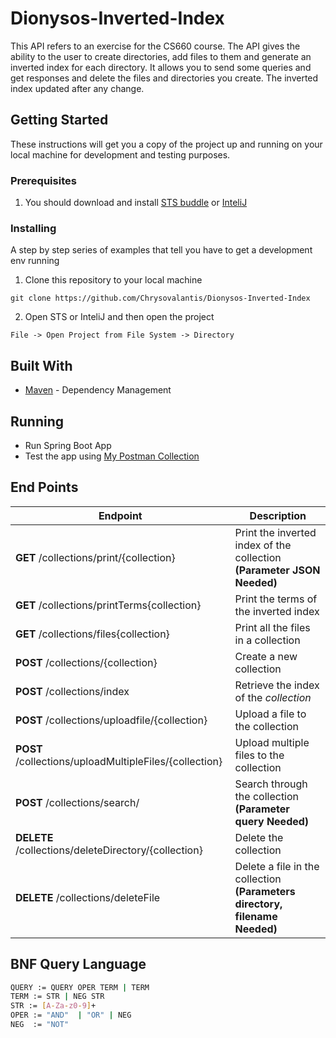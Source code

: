 # Dionysos-Inverted-Index
This API refers to an exercise for the CS660 course. The API gives the ability to the user to create directories, add files to them and generate an inverted index for each directory. It allows you to send some queries and get responses and delete the files and directories you create. The inverted index updated after any change.


##  Getting Started
These instructions will get you a copy of the project up and running on your local machine for development and testing purposes.

### Prerequisites

1. You should download and install [STS buddle](https://spring.io/tools/sts/all) or [InteliJ](https://www.jetbrains.com/idea/)
### Installing

A step by step series of examples that tell you have to get a development env running

1. Clone this repository to your local machine

```
git clone https://github.com/Chrysovalantis/Dionysos-Inverted-Index
```

2. Open STS or InteliJ and then open the project

```
File -> Open Project from File System -> Directory
```

## Built With

* [Maven](https://maven.apache.org/) - Dependency Management

## Running
* Run Spring Boot App
* Test the app using [My Postman Collection](https://app.getpostman.com/join-team?invite_code=90a601630813ead481b23e57fadf67da&ws=19702b79-c955-4eaa-b81c-f5fb9b320c90)

## End Points

|Endpoint                               |Description                        |
|---------------------------------------|-----------------------------------|
|**GET**  /collections/print/{collection}| Print the inverted index of the collection **(Parameter JSON Needed)** |
|**GET**  /collections/printTerms{collection} | Print the terms of the inverted index  |
|**GET**  /collections/files{collection}     | Print all the files in a collection |
|**POST** /collections/{collection}     | Create a new collection  |
|**POST** /collections/index                  | Retrieve the index of the  *_collection_*|
|**POST**  /collections/uploadfile/{collection} | Upload a file to the collection|
|**POST** /collections/uploadMultipleFiles/{collection}| Upload multiple files to the collection  |
|**POST** /collections/search/| Search through the collection **(Parameter query Needed)**|
|**DELETE** /collections/deleteDirectory/{collection}   | Delete the collection |
|**DELETE** /collections/deleteFile    | Delete a file in the collection **(Parameters directory, filename Needed)** |

## BNF Query Language
```bash
QUERY := QUERY OPER TERM | TERM  
TERM := STR | NEG STR
STR := [A-Za-z0-9]+
OPER := "AND"  | "OR" | NEG
NEG  := "NOT"
